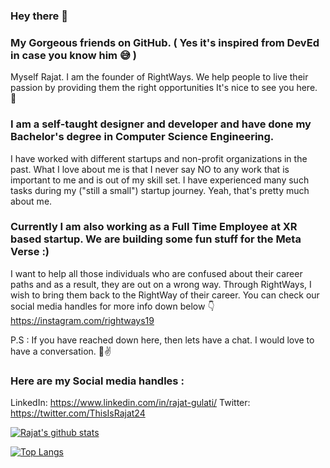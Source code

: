 ### Hey there 👋
### My Gorgeous friends on GitHub. ( Yes it's inspired from DevEd in case you know him 😅 )

Myself Rajat. I am the founder of RightWays. We help people to live their passion by providing them the right opportunities
It's nice to see you here. 🙂

### I am a self-taught designer and developer and have done my Bachelor's degree in Computer Science Engineering.
I have worked with different startups and non-profit organizations in the past. What I love about me is that I never say NO to any work that is important to me and is out of my skill set. I have experienced many such tasks during my ("still a small") startup journey. Yeah, that's pretty much about me.

### Currently I am also working as a Full Time Employee at XR based startup. We are building some fun stuff for the Meta Verse :)

I want to help all those individuals who are confused about their career paths and as a result, they are out on a wrong way. Through RightWays, I wish to bring them back to the RightWay of their career.
You can check our social media handles for more info down below 👇
https://instagram.com/rightways19

P.S : If you have reached down here, then lets have a chat. I
would love to have a conversation. 🙂✌

### Here are my Social media handles :
LinkedIn: https://www.linkedin.com/in/rajat-gulati/
Twitter: https://twitter.com/ThisIsRajat24
<!--
**imrajat24/imrajat24** is a ✨ _special_ ✨ repository because its `README.md` (this file) appears on your GitHub profile.

Here are some ideas to get you started:

- 🔭 I’m currently working on ...
- 🌱 I’m currently learning ...
- 👯 I’m looking to collaborate on ...
- 🤔 I’m looking for help with ...
- 💬 Ask me about ...
- 📫 How to reach me: ...
- 😄 Pronouns: ...
- ⚡ Fun fact: ...
-->

[![Rajat's github stats](https://github-readme-stats.vercel.app/api?username=imrajat24&count_private=true&show_icons=true&theme=radical&hide_rank=false)](https://github.com/imrajat24/github-readme-stats)

[![Top Langs](https://github-readme-stats.vercel.app/api/top-langs/?username=imrajat24)](https://github.com/anuraghazra/github-readme-stats)
